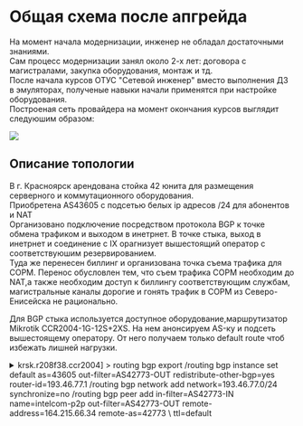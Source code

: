 # Общая схема после апгрейда

На момент начала модернизации, инженер не обладал достаточными знаниями.  
Сам процесс модернизации занял около 2-х лет: договора с магистралами, закупка оборудования, монтаж и тд.  
После начала курсов ОТУС "Сетевой инженер" вместо выполнения ДЗ в эмуляторах, полученые навыки начали применятся при настройке оборудования.  
Построеная сеть провайдера на момент окончания курсов выглядит следуюшим образом:
  
  ![][def]

[def]: https://github.com/bashkirov83/otus-gitnetwork/blob/main/final_project/after_upgrade/L2Topology/isp_topology.jpg  

## Описание топологии  
  
  В г. Красноярск арендована стойка 42 юнита для размещения серверного и коммутационного оборудования.   
  Приобретена AS43605 с подсетью белых ip адресов /24 для абонентов и NAT  
  Организовано подключение посредством протокола BGP к точке обмена трафиком и выходом в инетрнет. В точке стыка, выход в инетрнет и соединение с IX орагнизует вышестоящий оператор с соответствуюшим резервированием.  
  Туда же перенесен биллинг и организована точка съема трафика для СОРМ. Перенос обусловлен тем, что съем трафика СОРМ необходим до NAT,а также необходим доступ к биллингу соответствующим службам, магистральные каналы дорогие и гонять трафик в СОРМ из Северо-Енисейска не рационально.  

  Для BGP стыка используется доступное оборудование,маршрутизатор  Mikrotik CCR2004-1G-12S+2XS. На нем анонсируем AS-ку и подсеть вышестоящему оператору. От него получаем только default route чтоб избежать лишней нагрузки.  

  <details>
  <summary>
krsk.r208f38.ccr2004] > routing bgp export 
/routing bgp instance
set default as=43605 out-filter=AS42773-OUT redistribute-other-bgp=yes router-id=193.46.77.1
/routing bgp network
add network=193.46.77.0/24 synchronize=no
/routing bgp peer
add in-filter=AS42773-IN name=intelcom-p2p out-filter=AS42773-OUT remote-address=164.215.66.34 remote-as=42773 \
    ttl=default
  </summary>
  </details>